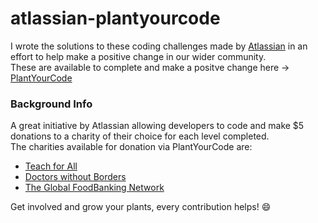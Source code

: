 # atlassian-plantyourcode
I wrote the solutions to these coding challenges made by [Atlassian](https://www.atlassian.com/) in an effort to help make a positive change in our wider community.</br>
These are available to complete and make a positve change here -> [PlantYourCode](https://plantyourcode.com)

### Background Info
A great initiative by Atlassian allowing developers to code and make $5 donations to a charity of their choice for each level completed.</br>
The charities available for donation via PlantYourCode are:  
- [Teach for All](https://teachforall.org/)
- [Doctors without Borders](https://www.doctorswithoutborders.org/)
- [The Global FoodBanking Network](https://www.foodbanking.org/take-action/)

Get involved and grow your plants, every contribution helps!  :smile:
